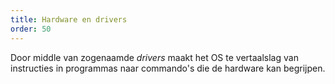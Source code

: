 ```yaml
---
title: Hardware en drivers
order: 50
---
```


Door middle van zogenaamde _drivers_ maakt het OS te vertaalslag van instructies
in programmas naar commando's die de hardware kan begrijpen.

